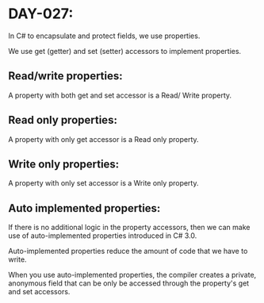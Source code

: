 # DAY-027:

In C# to encapsulate and protect fields, we use properties. 

We use get (getter) and set (setter) accessors to implement properties.

## Read/write properties:

A property with both get and set accessor is a Read/ Write property.

## Read only properties:

A property with only get accessor is a Read only property.

## Write only properties:

A property with only set accessor is a Write only property.

## Auto implemented properties:

If there is no additional logic in the property accessors, then we can make use of auto-implemented properties introduced in C# 3.0.

Auto-implemented properties reduce the amount of code that we have to write.

When you use auto-implemented properties, the compiler creates a private, anonymous field that can be only be accessed through the property's get and set accessors.

